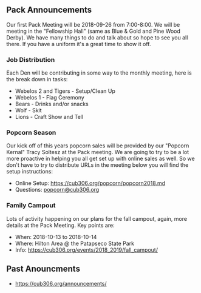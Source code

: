 ## Pack Announcements ##

Our first Pack Meeting will be 2018-09-26 from 7:00-8:00. We will be meeting in the "Fellowship Hall" (same as Blue & Gold and Pine Wood Derby). We have many things to do and talk about so hope to see you all there. If you have a uniform it's a great time to show it off.

### Job Distribution ###

Each Den will be contributing in some way to the monthly meeting, here is the break down in tasks:

* Webelos 2 and Tigers - Setup/Clean Up
* Webelos 1 - Flag Ceremony
* Bears - Drinks and/or snacks
* Wolf - Skit
* Lions - Craft Show and Tell

### Popcorn Season ###

Our kick off of this years popcorn sales will be provided by our "Popcorn Kernal" Tracy Soltesz at the Pack meeting. We are going to try to be a lot more proactive in helping you all get set up with online sales as well. So we don't have to try to distribute URLs in the meeting below you will find the setup instructions: 

* Online Setup: https://cub306.org/popcorn/popcorn2018.md
* Questions: popcorn@cub306.org

### Family Campout ###

Lots of activity happening on our plans for the fall campout, again, more details at the Pack Meeting. Key points are:

* When: 2018-10-13 to 2018-10-14
* Where: Hilton Area @ the Patapseco State Park
* Info: https://cub306.org/events/2018_2019/fall_campout/

## Past Anouncments ##

* https://cub306.org/announcements/